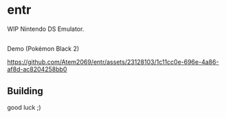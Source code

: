 # entr
WIP Nintendo DS Emulator. 

##
Demo (Pokémon Black 2)

https://github.com/Atem2069/entr/assets/23128103/1c11cc0e-696e-4a86-af8d-ac8204258bb0

## Building
good luck ;)

